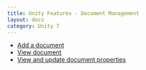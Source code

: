 ```yaml
---
title: Unity Features - Document Management
layout: docs
category: Unity 7
---
```

- [Add a document](document-management/add-document.md)       
- [View document](document-management/view-document.md)   
- [View and update document properties](document-management/view-update-document-properties.md)

